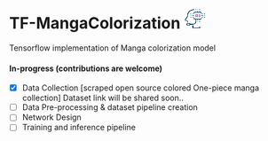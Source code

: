 # TF-MangaColorization ![](Media/AI_icon.png)
Tensorflow implementation of Manga colorization model
#### In-progress (contributions are welcome)
- [x] Data Collection [scraped open source colored One-piece manga collection] Dataset link will be shared soon..
- [ ] Data Pre-processing & dataset pipeline creation
- [ ] Network Design
- [ ] Training and inference pipeline
